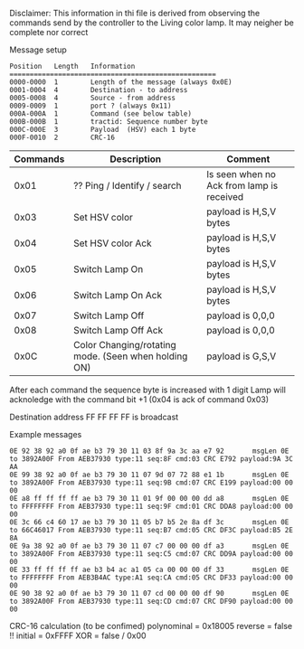 
Disclaimer: This information in thi file is derived from observing the commands send by the controller to the Living color lamp.
It may neigher be complete nor correct

Message setup

```
Position   Length   Information
===================================================
0000-0000  1        Length of the message (always 0x0E)
0001-0004  4        Destination - to address
0005-0008  4        Source - from address
0009-0009  1        port ? (always 0x11)
000A-000A  1        Command (see below table)
000B-000B  1        tractid: Sequence number byte
000C-000E  3        Payload  (HSV) each 1 byte
000F-0010  2        CRC-16
```

| Commands | Description | Comment   |
| -------- | ------ | -------- |
| 0x01 | ?? Ping / Identify / search | Is seen when no Ack from lamp is received |
| 0x03 | Set HSV color | payload is H,S,V bytes|
| 0x04 | Set HSV color Ack | payload is H,S,V bytes|
| 0x05 | Switch Lamp On | payload is H,S,V bytes|
| 0x06 | Switch Lamp On Ack| payload is H,S,V bytes|
| 0x07 | Switch Lamp Off | payload is 0,0,0 |
| 0x08 | Switch Lamp Off Ack | payload is 0,0,0 |
| 0x0C | Color Changing/rotating mode. (Seen when holding ON)  | payload is G,S,V |

After each command the sequence byte is increased with 1 digit
Lamp will acknoledge with the command bit +1 (0x04 is ack of command 0x03) 

Destination address FF FF FF FF is broadcast

Example messages
```
0E 92 38 92 a0 0f ae b3 79 30 11 03 8f 9a 3c aa e7 92		msgLen 0E to 3892A00F From AEB37930 type:11 seq:8F cmd:03 CRC E792 payload:9A 3C AA
0E 99 38 92 a0 0f ae b3 79 30 11 07 9d 07 72 88 e1 1b		msgLen 0E to 3892A00F From AEB37930 type:11 seq:9B cmd:07 CRC E199 payload:00 00 00
0E a8 ff ff ff ff ae b3 79 30 11 01 9f 00 00 00 dd a8		msgLen 0E to FFFFFFFF From AEB37930 type:11 seq:9F cmd:01 CRC DDA8 payload:00 00 00
0E 3c 66 c4 60 17 ae b3 79 30 11 05 b7 b5 2e 8a df 3c		msgLen 0E to 66C46017 From AEB37930 type:11 seq:B7 cmd:05 CRC DF3C payload:B5 2E 8A
0E 9a 38 92 a0 0f ae b3 79 30 11 07 c7 00 00 00 df a3		msgLen 0E to 3892A00F From AEB37930 type:11 seq:C5 cmd:07 CRC DD9A payload:00 00 00
0E 33 ff ff ff ff ae b3 b4 ac a1 05 ca 00 00 00 df 33		msgLen 0E to FFFFFFFF From AEB3B4AC type:A1 seq:CA cmd:05 CRC DF33 payload:00 00 00
0E 90 38 92 a0 0f ae b3 79 30 11 07 cd 00 00 00 df 90		msgLen 0E to 3892A00F From AEB37930 type:11 seq:CD cmd:07 CRC DF90 payload:00 00 00

```

CRC-16 calculation (to be confimed)
polynominal = 0x18005
reverse = false   !!
initial = 0xFFFF
XOR = false / 0x00
